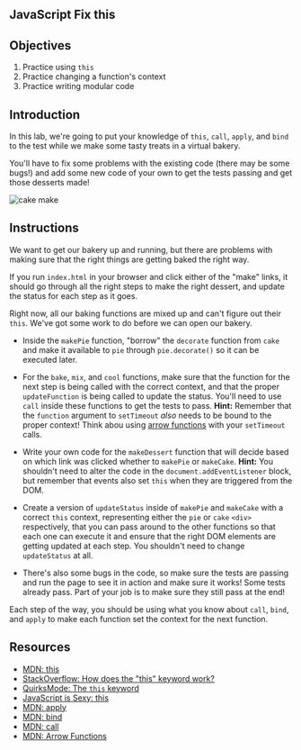 JavaScript Fix this
---

## Objectives

1. Practice using `this`
2. Practice changing a function's context
3. Practice writing modular code

## Introduction

In this lab, we're going to put your knowledge of `this`, `call`,
`apply`, and `bind` to the test while we make some tasty treats in a
virtual bakery.

You'll have to fix some problems with the existing code (there may be some bugs!) and add some new code of your own
to get the tests passing and get those desserts made!

![cake make](http://i.giphy.com/YniPMwzcXtt6g.gif)

## Instructions

We want to get our bakery up and running, but there are problems with
making sure that the right things are getting baked the right way.

If you run `index.html` in your browser and click either of the "make"
links, it should go through all the right steps to make the right
dessert, and update the status for each step as it goes.

Right now, all our baking functions are mixed up and can't figure out
their `this`. We've got some work to do before we can open our bakery.

* Inside the `makePie` function, "borrow" the `decorate` function from `cake` and make it available
  to `pie` through `pie.decorate()` so it can be executed later.

* For the `bake`, `mix`, and `cool` functions, make
sure that the function for the next step is being called with the
correct context, and that the proper `updateFunction` is being called to
update the status. You'll need to use `call` inside these functions to
get the tests to pass. **Hint:** Remember that the `function` argument to `setTimeout` *also*
needs to be bound to the proper context! Think abou using [arrow functions](https://developer.mozilla.org/en-US/docs/Web/JavaScript/Reference/Functions/Arrow_functions) with your `setTimeout` calls.

* Write your own code for the `makeDessert` function
that will decide based on which link was clicked whether to `makePie` or
`makeCake`. **Hint:** You shouldn't need to alter the code in the
`document.addEventListener` block, but remember that events also set
`this` when they are triggered from the DOM.

* Create a version of `updateStatus` inside of `makePie` and `makeCake` with a correct `this` context, representing either the `pie` or `cake` `<div>` respectively, that you can pass around to the other functions so that each one can execute it and ensure that the right DOM elements are getting updated at each step. You shouldn't need to change `updateStatus` at all.

* There's also some bugs in the code, so make sure the tests are passing and run the page to see it in action and make sure it works! Some tests already pass. Part of your job is to make sure they still pass at the end!

Each step of the way, you should be using what you know about `call`,
`bind`, and `apply` to make each function set the context for the next
function.

## Resources

- [MDN: this](https://developer.mozilla.org/en-US/docs/Web/JavaScript/Reference/Operators/this)
- [StackOverflow: How does the "this" keyword work?](http://stackoverflow.com/questions/3127429/how-does-the-this-keyword-work)
- [QuirksMode: The `this` keyword](http://www.quirksmode.org/js/this.html)
- [JavaScript is Sexy: this](http://javascriptissexy.com/understand-javascripts-this-with-clarity-and-master-it/)
- [MDN: apply](https://developer.mozilla.org/en-US/docs/Web/JavaScript/Reference/Global_Objects/Function/apply)
- [MDN: bind](https://developer.mozilla.org/en-US/docs/Web/JavaScript/Reference/Global_Objects/Function/bind)
- [MDN: call](https://developer.mozilla.org/en-US/docs/Web/JavaScript/Reference/Global_Objects/Function/call)
- [MDN: Arrow Functions](https://developer.mozilla.org/en-US/docs/Web/JavaScript/Reference/Functions/Arrow_functions)
